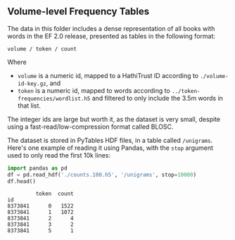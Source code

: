 Volume-level Frequency Tables
-------------------------------

The data in this folder includes a dense representation of all books with words in the EF 2.0 release, presented as tables in the following format:

```
volume / token / count
```

Where
 - `volume` is a numeric id, mapped to a HathiTrust ID according to `./volume-id-key.gz`, and
 - `token` is a numeric id, mapped to words according to `../token-frequencies/wordlist.h5` and filtered to only include the 3.5m words in that list.

The integer ids are large but worth it, as the dataset is very small, despite using a fast-read/low-compression format called BLOSC.

The dataset is stored in PyTables HDF files, in a table called `/unigrams`. Here's one example of reading it using Pandas, with the `stop` argument used to only read the first 10k lines:

```python
import pandas as pd
df = pd.read_hdf('./counts.100.h5', '/unigrams', stop=10000)
df.head()
```

```
         token  count
id
8373841      0   1522
8373841      1   1072
8373841      2      4
8373841      3      2
8373841      5      1
```
